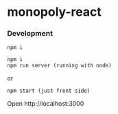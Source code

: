 # monopoly-react

### Development
```
npm i
```

```
npm i
npm run server (running with node)

```
or
```
npm start (just front side)
```
Open http://localhost:3000
